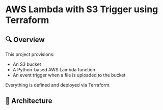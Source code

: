 # AWS Lambda with S3 Trigger using Terraform

## 🔍 Overview
This project provisions:
- An S3 bucket
- A Python-based AWS Lambda function
- An event trigger when a file is uploaded to the bucket

Everything is defined and deployed via Terraform.

## 📁 Architecture

